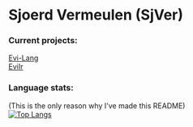 # Sjoerd Vermeulen (SjVer)
### Current projects:
[Evi-Lang](https://github.com/SjVer/Evi-Lang) <br>
[EviIr](https://github.com/SjVer/EviIr)
### Language stats:
(This is the only reason why I've made this README) <br/>
[![Top Langs](https://github-readme-stats.vercel.app/api/top-langs/?username=SjVer&count_private=true&include_all_commits=true&layout=compact&theme=github_dark&hide_border=true&show_owner=true)](https://github.com/anuraghazra/github-readme-stats)

